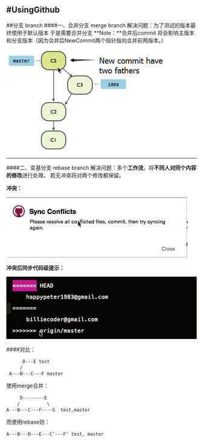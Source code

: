 #UsingGithub
----
##分支 branch
####一、合并分支 merge branch
解决问题：为了测试的版本最终使用于默认版本
于是需要合并分支 
**Note：**合并后commit 将会影响主版本和分支版本（因为合并后NewCommit两个指针指向合并前两版本。）

![Alt text](./imagic/1.png)

----
####二、变基分支 rebase branch
解决问题：多个**工作流**，将**不同人对同个内容的修改**进行处理。
若无冲突将对两个修改都保留。

 
**冲突：**

![Alt text](./imagic/2.png)

**冲突后同步代码级提示：**

![Alt text](./imagic/3.png)

####对比：

	      D---E test  
	     /  
     A---B---C---F master     
使用merge合并：

	     D--------E  
	    /          \  
	A---B---C---F----G  test,master 
而使用rebase则：

	A---B---D---E---C'---F' test, master
